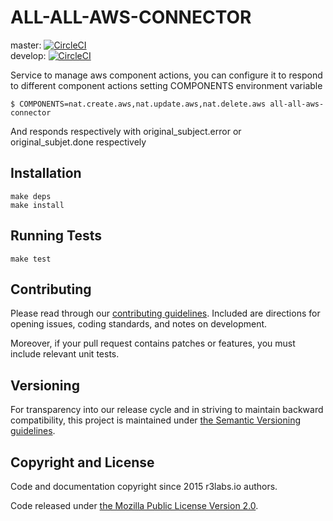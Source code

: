 # ALL-ALL-AWS-CONNECTOR

master:  [![CircleCI](https://circleci.com/gh/ernestio/all-all-aws-connector/tree/master.svg?style=shield)](https://circleci.com/gh/ernestio/all-all-aws-connector/tree/master)  
develop: [![CircleCI](https://circleci.com/gh/ernestio/all-all-aws-connector/tree/develop.svg?style=shield)](https://circleci.com/gh/ernestio/all-all-aws-connector/tree/develop)

Service to manage aws component actions, you can configure it to respond to different component actions setting COMPONENTS environment variable
```
$ COMPONENTS=nat.create.aws,nat.update.aws,nat.delete.aws all-all-aws-connector
```

And responds respectively with original_subject.error or original_subjet.done respectively

## Installation

```
make deps
make install
```

## Running Tests

```
make test
```

## Contributing

Please read through our
[contributing guidelines](CONTRIBUTING.md).
Included are directions for opening issues, coding standards, and notes on
development.

Moreover, if your pull request contains patches or features, you must include
relevant unit tests.

## Versioning

For transparency into our release cycle and in striving to maintain backward
compatibility, this project is maintained under [the Semantic Versioning guidelines](http://semver.org/).

## Copyright and License

Code and documentation copyright since 2015 r3labs.io authors.

Code released under
[the Mozilla Public License Version 2.0](LICENSE).

